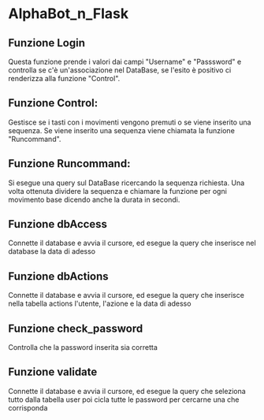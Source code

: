 # AlphaBot_n_Flask


## Funzione Login
Questa funzione prende i valori dai campi "Username" e "Passsword" e controlla se c'è un'associazione nel DataBase, se l'esito è positivo ci renderizza alla funzione "Control".

## Funzione Control:
Gestisce se i tasti con i movimenti vengono premuti o se viene inserito una sequenza. 
Se viene inserito una sequenza viene chiamata la funzione "Runcommand".

## Funzione Runcommand:
Si esegue una query sul DataBase ricercando la sequenza richiesta. Una volta ottenuta dividere la sequenza e chiamare la funzione per ogni movimento base dicendo anche la durata in secondi.

## Funzione dbAccess
Connette il database e avvia il cursore, ed esegue la query che inserisce nel database la data di adesso

## Funzione dbActions
Connette il database e avvia il cursore, ed esegue la query che inserisce nella tabella actions l'utente, l'azione e la data di adesso

## Funzione check_password
Controlla che la password inserita sia corretta

## Funzione validate

Connette il database e avvia il cursore, ed esegue la query che seleziona tutto dalla tabella user poi cicla tutte le password per cercarne una che corrisponda
